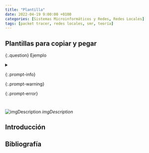 ```yaml
---
title: "Plantilla"
date: 2022-04-19 9:00:00 +0100
categories: [Sistemas Microinformáticos y Redes, Redes Locales]
tags: [packet tracer, redes locales, smr, teoría]
---
```


## Plantillas para copiar y pegar

{:.question}
Ejemplo

<details class="card mb-2">
  <summary class="card-header question"></summary>
  <div class="card-body" markdown="1">


    
<!-- Comentario para que no se descuajeringue la cosa -->
  </div>
</details>

> 
{:.prompt-info}

> 
{:.prompt-warning}

> 
{:.prompt-error}

```html

```

```java

```

![imgDescription](/assets/img/ejemplo/ejemplo.png)
_imgDescription_

## Introducción


## Bibliografía